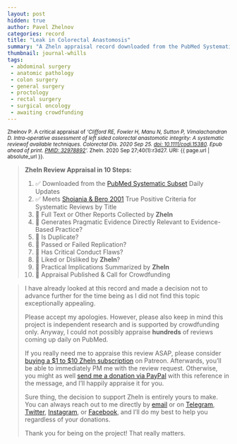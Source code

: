 ```yaml
---
layout: post
hidden: true
author: Pavel Zhelnov
categories: record
title: "Leak in Colorectal Anastomosis"
summary: "A Zheln appraisal record downloaded from the PubMed Systematic Subset daily updates."
thumbnail: journal-whills
tags:
 - abdominal surgery
 - anatomic pathology
 - colon surgery
 - general surgery
 - proctology
 - rectal surgery
 - surgical oncology
 - awaiting crowdfunding
---
```


<small id="citation">Zhelnov P. A critical appraisal of _‘Clifford RE, Fowler H, Manu N, Sutton P, Vimalachandran D. Intra-operative assessment of left sided colorectal anastomotic integrity: A systematic reviewof available techniques. Colorectal Dis. 2020 Sep 25. [doi: 10.1111/codi.15380](https://doi.org/10.1111/codi.15380). Epub ahead of print. [PMID: 32978892](https://pubmed.gov/32978892)’._ Zheln. 2020 Sep 27;40(1):r3d27. URI: {{ page.url | absolute_url }}.</small>

> **Zheln Review Appraisal in 10 Steps:**
>
> 1. ✅ Downloaded from the [PubMed Systematic Subset](https://github.com/p1m-ortho/qs-global-ortho-search-queries/blob/global-sr-query/README.md) Daily Updates
> 2. ✅ Meets [Shojania & Bero 2001](https://www.researchgate.net/publication/11820967_Taking_Advantage_of_the_Explosion_of_Systematic_Reviews_An_Efficient_MEDLINE_Search_Strategy) True Positive Criteria for Systematic Reviews by Title
> 3. 🔄 Full Text or Other Reports Collected by **Zheln**
> 4. 🔄 Generates Pragmatic Evidence Directly Relevant to Evidence-Based Practice?
> 5. 🔄 Is Duplicate?
> 6. 🔄 Passed or Failed Replication?
> 7. 🔄 Has Critical Conduct Flaws?
> 8. 🔄 Liked or Disliked by **Zheln**?
> 9. 🔄 Practical Implications Summarized by **Zheln**
> 10. 🔄 Appraisal Published & Call for Crowdfunding

> I have already looked at this record and made a decision not to advance further for the time being as I did not find this topic exceptionally appealing.
>
> Please accept my apologies. However, please also keep in mind this project is independent research and is supported by crowdfunding only. Anyway, I could not possibly appraise **hundreds** of reviews coming up daily on PubMed.
> 
> If you really need me to appraise this review ASAP, please consider [buying a $1 to $10 Zheln subscription](https://patreon.com/zheln) on Patreon. Afterwards, you’ll be able to immediately PM me with the review request. Otherwise, you might as well [send me a donation via PayPal](https://paypal.me/pjelnov) with this reference in the message, and I’ll happily appraise it for you.
> 
> Sure thing, the decision to support Zheln is entirely yours to make. You can always reach out to me directly by [email](mailto:pavel@zheln.com) or on [Telegram](https://t.me/drzhelnov), [Twitter](https://twitter.com/drzhelnov), [Instagram](https://instagram.com/igzheln), or [Facebook](https://facebook.com/drzhelnov), and I’ll do my best to help you regardless of your donations.
> 
> Thank you for being on the project! That really matters.
